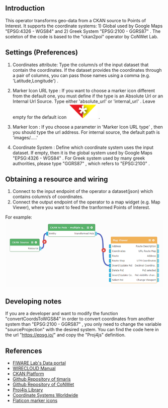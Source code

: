 Introduction
------------

This operator transforms geo-data from a CKAN source to Points of Interest. It supports the coordinate systems: 1) Global used by Google Maps "EPSG:4326 - WGS84"  and
2) Greek System "EPSG:2100 - GGRS87" .
The sceleton of the code is based to the "ckan2poi" operator by CoNWet Lab.

Settings (Preferences)
----------------------

1. Coordinates attribute: Type the column/s of the input dataset that contain the coordinates. If the dataset provides the coordinates through a pair of columns,
                          you can pass those names using a comma (e.g. 'Latitude,Longitude') .
   
2. Marker Icon URL type : If you want to choose a marker icon different from the default one, you must define if the type is an Absolute Url or an Internal Url Source.
                          Type either 'absolute_url' or 'internal_url' . Leave empty for the default icon ![connect_endpoints screenshot](images/defaulticon.gif) .
						  
3. Marker Icon          : If you choose a parameter in 'Marker Icon URL type' , then you should type the url address. For internal source, the default path is 'images/.....'						  
						  
4. Coordinate System    : Define which coordinate system uses the input dataset. If empty, then it is the global system used by Google Maps "EPSG:4326 - WGS84" .
						  For Greek system used by many greek authorities, please type "GGRS87" , which refers to "EPSG:2100" .

Obtaining a resource and wiring
-------------------------------

1. Connect to the input endpoint of the operator a dataset(json) which contains column/s of coordinates.
2. Connect the output endpoint of the operator to a map widget (e.g. Map Viewer), where you want to feed the tranformed Points of Interest.

For example:	
![connect_endpoints screenshot](images/exampleendpoints.png)

Developing notes
----------------

If you are a developer and want to modify the function "convertCoordsToWGS84" in order to convert coordinates from another system than "EPSG:2100 - GGRS87" ,
you only need to change the variable "sourceProjection" with the desired system. You can find the code here in the url "https://epsg.io/" and copy the "Proj4js" definition.


References
----------

* [FIWARE Lab's Data portal](https://data.lab.fiware.org)
* [WIRECLOUD Manual](https://wirecloud.readthedocs.io)
* [CKAN Platform](http://ckan.org/)
* [Github Repository of timaris](https://github.com/timaris/Wirecloud_Components)
* [Github Repository of CoNWet](https://github.com/wirecloud-fiware/ckan2poi)
* [Proj4js Library](http://proj4js.org/)
* [Coordinate Systems Worldwide](https://epsg.io/)
* [Flaticon marker icons](http://www.flaticon.com/)


